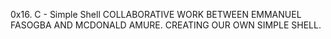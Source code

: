 0x16. C - Simple Shell
COLLABORATIVE WORK BETWEEN EMMANUEL FASOGBA AND MCDONALD AMURE.
CREATING OUR OWN SIMPLE SHELL.

